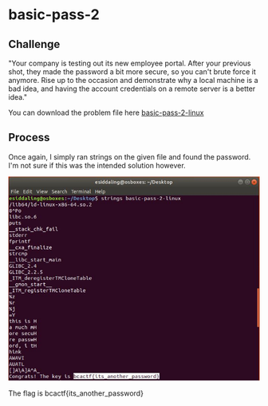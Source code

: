 # basic-pass-2

## Challenge

"Your company is testing out its new employee portal. After your previous shot, they made the password a bit more secure, so you can't brute force it anymore. Rise up to the occasion and demonstrate why a local machine is a bad idea, and having the account credentials on a remote server is a better idea."

You can download the problem file here [basic-pass-2-linux](basic-pass-2-linux)

## Process

Once again, I simply ran strings on the given  file and found the password. I'm not sure if this was the intended solution however.

![Capture0.JPG](Capture0.JPG)

The flag is bcactf{its_another_password}